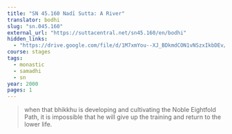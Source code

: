 ```yaml
---
title: "SN 45.160 Nadī Sutta: A River"
translator: bodhi
slug: "sn.045.160"
external_url: "https://suttacentral.net/sn45.160/en/bodhi"
hidden_links:
  - "https://drive.google.com/file/d/1M7xmYou--XJ_BDkmdCON1vNSzxIkbDEv/view?usp=drivesdk"
course: stages
tags:
  - monastic
  - samadhi
  - sn
year: 2000
pages: 1
---
```


> when that bhikkhu is developing and cultivating the Noble Eightfold Path, it is impossible that he will give up the training and return to the lower life.
